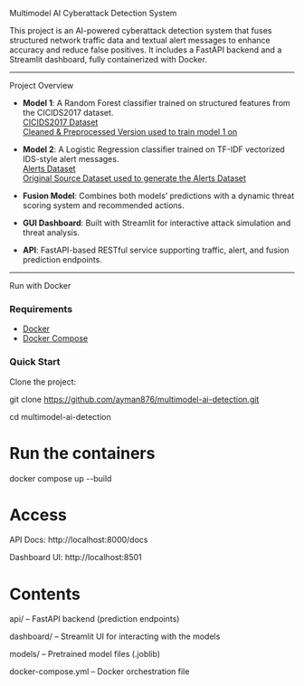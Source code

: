 Multimodel AI Cyberattack Detection System 

This project is an AI-powered cyberattack detection system that fuses structured network traffic data and textual alert messages to enhance accuracy and reduce false positives. It includes a FastAPI backend and a Streamlit dashboard, fully containerized with Docker.

---

Project Overview

- **Model 1**: A Random Forest classifier trained on structured features from the CICIDS2017 dataset.  
   [CICIDS2017 Dataset](https://drive.google.com/drive/folders/14N85Sa08HkzvgpNdVI4jJQUw879wheCj?usp=drive_link)  
   [Cleaned & Preprocessed Version used to train model 1 on](https://drive.google.com/drive/folders/1qhSGynYApq1ts2ZLMGSdoQA_IVJnWGb4?usp=drive_link)

- **Model 2**: A Logistic Regression classifier trained on TF-IDF vectorized IDS-style alert messages.  
   [Alerts Dataset](https://drive.google.com/drive/folders/1lBys20y8nrd_R6xTPNa_pcbjKPnEdKd4?usp=drive_link)  
   [Original Source Dataset used to generate the Alerts Dataset](https://drive.google.com/drive/folders/1FQ6SO3C6FxwtC2_d6NJQ29ZPHfxMoF52?usp=drive_link)


- **Fusion Model**: Combines both models’ predictions with a dynamic threat scoring system and recommended actions.
- **GUI Dashboard**: Built with Streamlit for interactive attack simulation and threat analysis.
- **API**: FastAPI-based RESTful service supporting traffic, alert, and fusion prediction endpoints.

---

Run with Docker
### Requirements
- [Docker](https://docs.docker.com/get-docker/)
- [Docker Compose](https://docs.docker.com/compose/install/)


###  Quick Start

Clone the project:

git clone https://github.com/ayman876/multimodel-ai-detection.git

cd multimodel-ai-detection

# Run the containers
docker compose up --build

# Access
API Docs: http://localhost:8000/docs

Dashboard UI: http://localhost:8501


# Contents
api/ – FastAPI backend (prediction endpoints)

dashboard/ – Streamlit UI for interacting with the models

models/ – Pretrained model files (.joblib)

docker-compose.yml – Docker orchestration file


